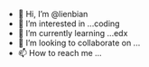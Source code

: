 - 👋 Hi, I’m @lienbian
- 👀 I’m interested in ...coding
- 🌱 I’m currently learning ...edx
- 💞️ I’m looking to collaborate on ...
- 📫 How to reach me ...

<!---
lienbian/lienbian is a ✨ special ✨ repository because its `README.md` (this file) appears on your GitHub profile.
You can click the Preview link to take a look at your changes.
--->

